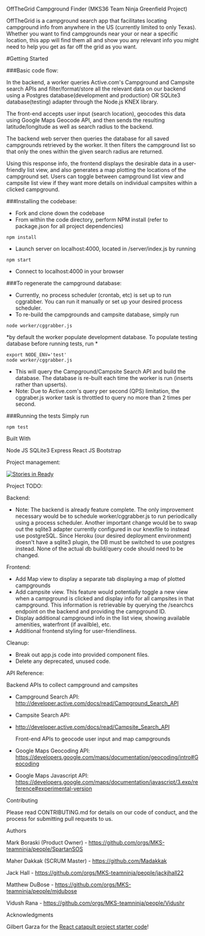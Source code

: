 
OffTheGrid Campground Finder
(MKS36 Team Ninja Greenfield Project)

OffTheGrid is a campground search app that facilitates locating campground info from anywhere in the US (currently limited to only Texas). Whether you want to find campgrounds near your or near a specific location, this app will find them all and show you any relevant info you might need to help you get as far off the grid as you want.

#Getting Started

###Basic code flow:

In the backend, a worker queries Active.com's Campground and Campsite search APIs and filter/format/store all the relevant data on our backend using a Postgres database(development and production) OR SQLite3 database(testing) adapter through the Node.js KNEX library.

The front-end accepts user input (search location), geocodes this data using Google Maps Geocode API, and then sends the resulting latitude/longitude as well as search radius to the backend.

The backend web server then queries the database for all saved campgrounds retrieved by the worker. It then filters the campground list so that only the ones within the given search radius are returned.

Using this response info, the frontend displays the desirable data in a user-friendly list view, and also generates a map plotting the locations of the campground set. Users can toggle between campground list view and campsite list view if they want more details on individual campsites within a clicked campground.

###Installing the codebase:

- Fork and clone down the codebase
- From within the code directory, perform NPM install (refer to package.json for all project dependencies)
```
npm install
```
- Launch server on localhost:4000, located in /server/index.js by running
```
npm start
```
- Connect to localhost:4000 in your browser

###To regenerate the campground database:

- Currently, no process scheduler (crontab, etc) is set up to run cggrabber. You can run it manually or set up your desired process scheduler.
- To re-build the campgrounds and campsite database, simply run 
```
node worker/cggrabber.js
```
*by default the worker populate development database. To populate testing database before running tests, run *
```
export NODE_ENV='test'
node worker/cggrabber.js
```
- This will query the Campground/Campsite Search API and build the database. The database is re-built each time the worker is run (inserts rather than upserts).
- Note: Due to Active.com's query per second (QPS) limitation, the cggraber.js worker task is throttled to query no more than 2 times per second.

###Running the tests
Simply run 
```
npm test
```



Built With

Node JS
SQLite3
Express
React JS
Bootstrap

Project management:

[![Stories in Ready](https://badge.waffle.io/MKS-teamninja/teamninja.png?label=ready&title=Ready)](http://waffle.io/MKS-teamninja/teamninja)

Project TODO:

Backend:

- Note: The backend is already feature complete. The only improvement necessary would be to schedule worker/cggrabber.js to run periodically using a process scheduler. Another important change would be to swap out the sqlite3 adapter currently configured in our knexfile to instead use postgreSQL. Since Heroku (our desired deployment environment) doesn't have a sqlite3 plugin, the DB must be switched to use postgres instead. None of the actual db build/query code should need to be changed.

Frontend:

- Add Map view to display a separate tab displaying a map of plotted campgrounds
- Add campsite view. This feature would potentially toggle a new view when a campground is clicked and display info for all campsites in that campground. This information is retrievable by querying the /searchcs endpoint on the backend and providing the campground ID.
- Display additional campground info in the list view, showing
  available amenities, waterfront (if availble), etc.
- Additional frontend styling for user-friendliness.

Cleanup:

- Break out app.js code into provided component files.
- Delete any deprecated, unused code.

API Reference:

  Backend APIs to collect campground and campsites

- Campground Search API:
  http://developer.active.com/docs/read/Campground_Search_API
- Campsite Search API:
- http://developer.active.com/docs/read/Campsite_Search_API

  Front-end APIs to geocode user input and map campgrounds

- Google Maps Geocoding API:
  https://developers.google.com/maps/documentation/geocoding/intro#Geocoding
- Google Maps Javascript API:
  https://developers.google.com/maps/documentation/javascript/3.exp/reference#experimental-version

Contributing

Please read CONTRIBUTING.md for details on our code of conduct, and the process for submitting pull requests to us.

Authors

Mark Boraski (Product Owner) - https://github.com/orgs/MKS-teamninja/people/SpartanSOS

Maher Dakkak (SCRUM Master) - https://github.com/Madakkak

Jack Hall - https://github.com/orgs/MKS-teamninja/people/jackjhall22

Matthew DuBose - https://github.com/orgs/MKS-teamninja/people/mjdubose

Vidush Rana - https://github.com/orgs/MKS-teamninja/people/Vidushr

Acknowledgments

Gilbert Garza for the [React catapult project starter code](https://github.com/Concatapult/node-catapult)!


